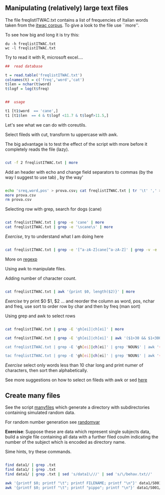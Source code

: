 
##  Manipulating (relatively)  large text files

The file freqlistITWAC.txt contains a list of frequencies of Italian words taken from the [itwac corpus](https://www.sketchengine.eu/itwac-italian-corpus/). To  give a look to the file use ``more''.

To see how big and long it is try this:

~~~
du -h freqlistITWAC.txt
wc -l freqlistITWAC.txt 
~~~

Try to read it with R, microsoft excel....

``` R
##  read database

t = read.table('freqlistITWAC.txt')
colnames(t) = c('freq','word','cat')
t$len = nchar(t$word)
t$logf = log(t$freq)


##  usage

t1 [t1$word  == 'cane',]
t1 [t1$len  == 4 & t$logf <11.7 & t$logf>11.5,]

```


Let's see what we can  do  with coreutils.

Select fileds with cut, transform tu uppercase with awk.

The big advantage is to test the effect of the script with more before it completely reads the file (lazy).

```bash

cut -f 2 freqlistITWAC.txt | more

```

Add an header with echo and change field separators to commas (by the way I suggest to use tab) ,  by the way'

```bash

echo 'sreq,word,pos' > prova.csv; cat freqlistITWAC.txt | tr '\t' ',' >>  prova.csv
more prova.csv
rm prova.csv

```


Selecting row with grep,  search for dogs (cane)

```bash

cat freqlistITWAC.txt | grep -e 'cane' | more
cat freqlistITWAC.txt | grep -e '\scane\s' | more

```


*Exercise*,  try to understand what I am doing here

``` bash

cat freqlistITWAC.txt | grep -e '[^a-zA-Z]cane[^a-zA-Z]' | grep -v -e '^1\s' | more


```

More on [regexp](https://www.gnu.org/software/gnulib/manual/html_node/Regular-expressions.html)


Using awk  to manipulate files.


Adding number of character count.

``` bash

cat freqlistITWAC.txt | awk '{print $0, length($2)}' | more


```

*Exercise* try print $0 $1, $2 ... and reorder the column as word, pos, nchar and freq,  use sort to order row by char and then by freq (man sort)

Using grep and awk  to select rows


``` bash

cat freqlistITWAC.txt | grep -E 'gh[ei]|ch[ei]' | more

cat freqlistITWAC.txt | grep -E 'gh[ei]|ch[ei]' | awk '($1>30 && $1<30000){print $0} |more

cat freqlistITWAC.txt | grep -E 'gh[ei]|ch[ei]' | grep 'NOUN$' | awk '($1>30 && $1<30000){print $0}' |more

tac freqlistITWAC.txt | grep -E 'gh[ei]|ch[ei]' | grep 'NOUN$' | awk '($1>30 && $1<30000){print $0}' |more

```

*Exercise*  select only words less than 10 char long and print numer of characters, then sort then alphabetically.

See more suggestions on how to select on fileds with awk or sed [here](https://stackoverflow.com/questions/17001849/awk-partly-string-match-if-column-word-partly-matches)



##  Create many files

See the script [manyfiles](manyfiles.sh) which generate a  directory with subdirectories containing simulated random data.

For random number generation see [randomvar](https://tldp.org/LDP/abs/html/randomvar.html)

**Exercise**: Suppose these are data which represent single subjects data,  build a single file containing all data with a further filed coulm indicating the number of the subject which is encoded as directory name.

Sime hints,  try these commands.


``` bash

find data1/ | grep .txt
find data1/ | grep .txt
find data1/ | grep .txt | sed 's/data1\///' | sed 's/\/behav.txt//'

awk '{printf $0; printf "\t"; printf FILENAME; printf "\n"}' data1/S001/behav.txt 
awk '{printf $0; printf "\t"; printf "pippo"; printf "\n"}' data1/S001/behav.txt

```






   


